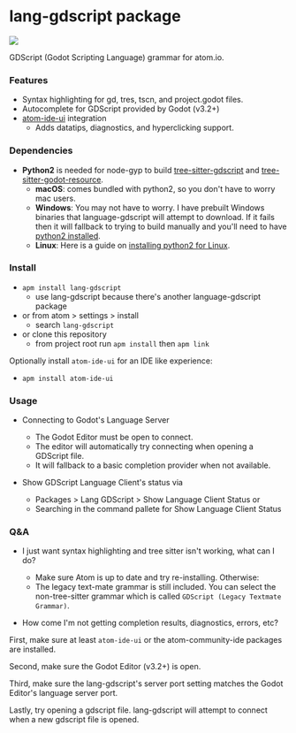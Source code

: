 # lang-gdscript package

![](https://raw.githubusercontent.com/PrestonKnopp/language-gdscript/master/lang-gdscript-demo.png)

GDScript (Godot Scripting Language) grammar for atom.io.

### Features

- Syntax highlighting for gd, tres, tscn, and project.godot files.
- Autocomplete for GDScript provided by Godot (v3.2+)
- [atom-ide-ui](https://github.com/facebookarchive/atom-ide-ui) integration
  - Adds datatips, diagnostics, and hyperclicking support.

### Dependencies

- **Python2** is needed for node-gyp to build [tree-sitter-gdscript](https://github.com/PrestonKnopp/tree-sitter-gdscript) and [tree-sitter-godot-resource](https://github.com/PrestonKnopp/tree-sitter-godot-resource).
  - **macOS**: comes bundled with python2, so you don't have to worry mac users.
  - **Windows**: You may not have to worry. I have prebuilt Windows binaries that language-gdscript will attempt to download. If it fails then it will fallback to trying to build manually and you'll need to have [python2 installed](https://docs.python-guide.org/starting/install/win/).
  - **Linux**: Here is a guide on [installing python2 for Linux](https://docs.python-guide.org/starting/install/linux/).

### Install

- `apm install lang-gdscript`
  - use lang-gdscript because there's another language-gdscript package
- or from atom > settings > install
  - search `lang-gdscript`
- or clone this repository
  - from project root run `apm install` then `apm link`

Optionally install `atom-ide-ui` for an IDE like experience:

- `apm install atom-ide-ui`

### Usage

- Connecting to Godot's Language Server
  - The Godot Editor must be open to connect.
  - The editor will automatically try connecting when opening a GDScript file.
  - It will fallback to a basic completion provider when not available.

- Show GDScript Language Client's status via
  - Packages > Lang GDScript > Show Language Client Status or
  - Searching in the command pallete for Show Language Client Status

### Q&A

- I just want syntax highlighting and tree sitter isn't working, what can I do?
  - Make sure Atom is up to date and try re-installing. Otherwise:
  - The legacy text-mate grammar is still included. You can select the non-tree-sitter grammar which is called `GDScript (Legacy Textmate Grammar)`.

- How come I'm not getting completion results, diagnostics, errors, etc?

First, make sure at least `atom-ide-ui` or the atom-community-ide packages are installed.

Second, make sure the Godot Editor (v3.2+) is open.

Third, make sure the lang-gdscript's server port setting matches the Godot Editor's
language server port.

Lastly, try opening a gdscript file. lang-gdscript will attempt to connect when a
new gdscript file is opened.
